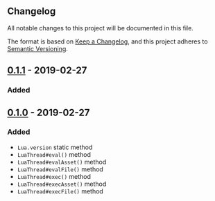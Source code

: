 Changelog
---------

All notable changes to this project will be documented in this file.

The format is based on [Keep a Changelog](https://keepachangelog.com/en/1.0.0/),
and this project adheres to [Semantic Versioning](https://semver.org/spec/v2.0.0.html).

## [0.1.1] - 2019-02-27
### Added

## [0.1.0] - 2019-02-27
### Added
- `Lua.version` static method
- `LuaThread#eval()` method
- `LuaThread#evalAsset()` method
- `LuaThread#evalFile()` method
- `LuaThread#exec()` method
- `LuaThread#execAsset()` method
- `LuaThread#execFile()` method

[0.1.1]:  https://github.com/drydart/flutter_lua/compare/0.1.0...0.1.1
[0.1.0]:  https://github.com/drydart/flutter_lua/compare/0.0.0...0.1.0
